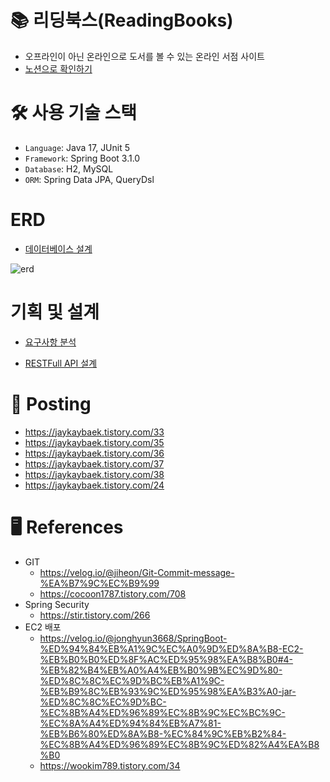 # 📚 리딩북스(ReadingBooks)
- 오프라인이 아닌 온라인으로 도서를 볼 수 있는 온라인 서점 사이트
- [노션으로 확인하기](https://obtainable-elm-65d.notion.site/e8f0c444c1ca471b9d8fc3d81dfa50df)
# 🛠 사용 기술 스택
- `Language`: Java 17, JUnit 5
- `Framework`: Spring Boot 3.1.0
- `Database`: H2, MySQL
- `ORM`: Spring Data JPA, QueryDsl
# ERD
- [데이터베이스 설계](https://www.erdcloud.com/d/9LKxatzFAvNKsriQx)
  
![erd](https://github.com/jaykayBaek/readingbooks/assets/113520315/a53ae577-a6dc-4c06-9ea7-4b82ea8c79ac)
# 기획 및 설계
- [요구사항 분석](https://obtainable-elm-65d.notion.site/bff94e7464084a69820f5fff1d76f1ed)
  
- [RESTFull API 설계](https://www.notion.so/RESTFull-API-2fa99899699e4e3e9e41fc558c71ecbd)

# 📝 Posting
- https://jaykaybaek.tistory.com/33
- https://jaykaybaek.tistory.com/35
- https://jaykaybaek.tistory.com/36
- https://jaykaybaek.tistory.com/37
- https://jaykaybaek.tistory.com/38
- https://jaykaybaek.tistory.com/24

# 🖥 References
- GIT
  - https://velog.io/@jiheon/Git-Commit-message-%EA%B7%9C%EC%B9%99
  - https://cocoon1787.tistory.com/708
- Spring Security
  - https://stir.tistory.com/266
- EC2 배포
  - https://velog.io/@jonghyun3668/SpringBoot-%ED%94%84%EB%A1%9C%EC%A0%9D%ED%8A%B8-EC2-%EB%B0%B0%ED%8F%AC%ED%95%98%EA%B8%B0#4-%EB%82%B4%EB%A0%A4%EB%B0%9B%EC%9D%80-%ED%8C%8C%EC%9D%BC%EB%A1%9C-%EB%B9%8C%EB%93%9C%ED%95%98%EA%B3%A0-jar-%ED%8C%8C%EC%9D%BC-%EC%8B%A4%ED%96%89%EC%8B%9C%EC%BC%9C-%EC%8A%A4%ED%94%84%EB%A7%81-%EB%B6%80%ED%8A%B8-%EC%84%9C%EB%B2%84-%EC%8B%A4%ED%96%89%EC%8B%9C%ED%82%A4%EA%B8%B0
  - https://wookim789.tistory.com/34

